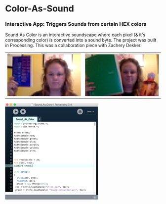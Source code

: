 # Color-As-Sound
### Interactive App: Triggers Sounds from certain HEX colors

Sound As Color is an interactive soundscape where each pixel (& it's corresponding color) is converted into a sound byte. The project was built in Processing. This was a collaboration piece with Zachery Dekker.

<table>
  <td><img src="sound1.jpg" /></td>
  <td><img src="sound2.jpg" /></td>  
</table>

<img src="sound3.png" />

